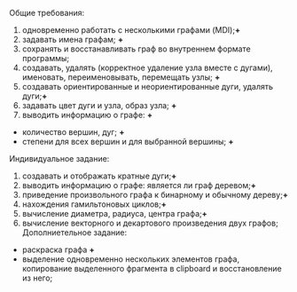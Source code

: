 Общие требования:
1. одновременно работать с несколькими графами (MDI);**+**
2. задавать имена графам; **+**
3. сохранять и восстанавливать граф во внутреннем формате программы;
4. создавать, удалять (корректное удаление узла вместе с дугами), именовать,
переименовывать, перемещать узлы; **+**
5. создавать ориентированные и неориентированные дуги, удалять дуги;**+**
6. задавать цвет дуги и узла, образ узла; **+**
7. выводить информацию о графе: **+**
  + количество вершин, дуг; **+**
  + степени для всех вершин и для выбранной вершины; **+**

Индивидуальное задание:
1. создавать и отображать кратные дуги;**+**
2. выводить информацию о графе: является ли граф деревом;**+**
3. приведение произвольного графа к бинарному и обычному дереву;**+**
4. нахождения гамильтоновых циклов;**+**
5. вычисление диаметра, радиуса, центра графа;**+**
6. вычисление векторного и декартового произведения двух графов;
Дополниетельное задание:
 + раскраска графа **+**
 + выделение одновременно нескольких элементов графа, копирование выделенного
фрагмента в clipboard и восстановление из него;
